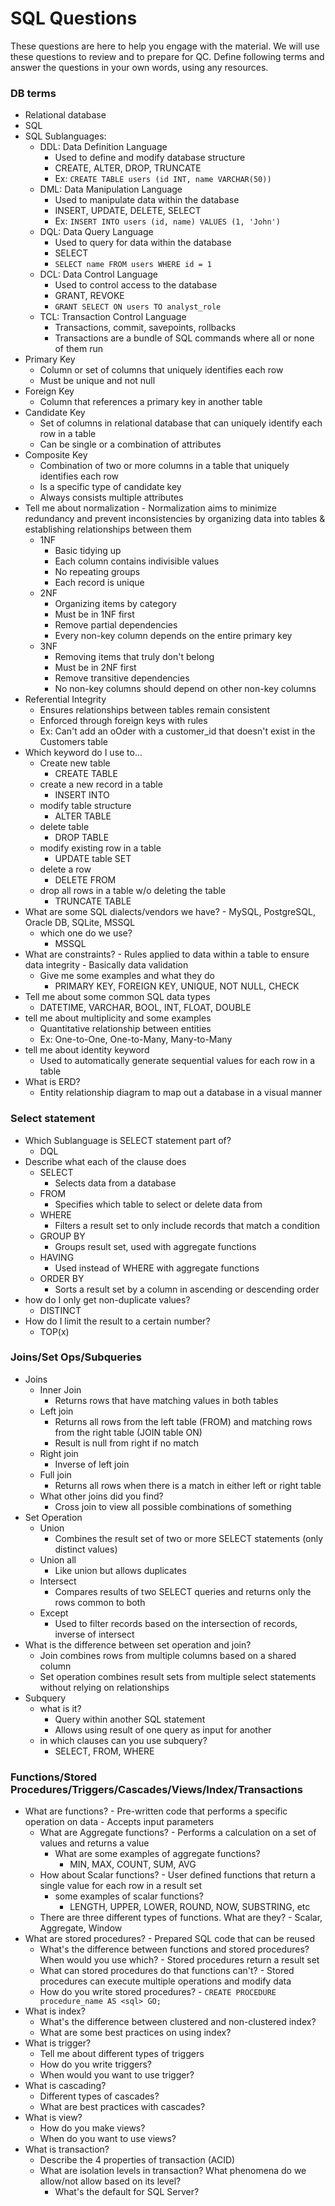 # SQL Questions
These questions are here to help you engage with the material. We will use these questions to review and to prepare for QC. 
Define following terms and answer the questions in your own words, using any resources.

### DB terms
- Relational database
- SQL
- SQL Sublanguages:
	- DDL: Data Definition Language
		- Used to define and modify database structure
		- CREATE, ALTER, DROP, TRUNCATE
		- Ex: `CREATE TABLE users (id INT, name VARCHAR(50))`
	- DML: Data Manipulation Language
		- Used to manipulate data within the database
		- INSERT, UPDATE, DELETE, SELECT
		- Ex: `INSERT INTO users (id, name) VALUES (1, 'John')`
	- DQL: Data Query Language
		- Used to query for data within the database
		- SELECT 
		- `SELECT name FROM users WHERE id = 1`
	- DCL: Data Control Language
		- Used to control access to the database
		- GRANT, REVOKE
		- `GRANT SELECT ON users TO analyst_role`
	- TCL: Transaction Control Language
		- Transactions, commit, savepoints, rollbacks
		- Transactions are a bundle of SQL commands where all or none of them run
- Primary Key
	- Column or set of columns that uniquely identifies each row
	- Must be unique and not null
- Foreign Key
	- Column that references a primary key in another table
- Candidate Key
	- Set of columns in relational database that can uniquely identify each row in a table
	- Can be single or a combination of attributes
- Composite Key
	- Combination of two or more columns in a table that uniquely identifies each row
	- Is a specific type of candidate key
	- Always consists multiple attributes
- Tell me about normalization
		- Normalization aims to minimize redundancy and prevent inconsistencies by organizing data into tables & establishing relationships between them
    - 1NF
		- Basic tidying up
		- Each column contains indivisible values
		- No repeating groups
		- Each record is unique
	- 2NF
		- Organizing items by category
		- Must be in 1NF first
		- Remove partial dependencies
		- Every non-key column depends on the entire primary key
	- 3NF
		- Removing items that truly don't belong
		- Must be in 2NF first
		- Remove transitive dependencies
		- No non-key columns should depend on other non-key columns
- Referential Integrity
	- Ensures relationships between tables remain consistent
	- Enforced through foreign keys with rules
	- Ex: Can't add an oOder with a customer_id that doesn't exist in the Customers table
- Which keyword do I use to...
    - Create new table
		- CREATE TABLE
    - create a new record in a table
		- INSERT INTO
    - modify table structure
		- ALTER TABLE
    - delete table
		- DROP TABLE
    - modify existing row in a table
		- UPDATE table SET
    - delete a row
		- DELETE FROM
    - drop all rows in a table w/o deleting the table
		- TRUNCATE TABLE
- What are some SQL dialects/vendors we have?
		- MySQL, PostgreSQL, Oracle DB, SQLite, MSSQL
    - which one do we use?
		- MSSQL
- What are constraints?
		- Rules applied to data within a table to ensure data integrity
		- Basically data validation
    - Give me some examples and what they do
		- PRIMARY KEY, FOREIGN KEY, UNIQUE, NOT NULL, CHECK
- Tell me about some common SQL data types
	- DATETIME, VARCHAR, BOOL, INT, FLOAT, DOUBLE
- tell me about multiplicity and some examples
	- Quantitative relationship between entities
	- Ex: One-to-One, One-to-Many, Many-to-Many
- tell me about identity keyword
	- Used to automatically generate sequential values for each row in a table
- What is ERD?
	- Entity relationship diagram to map out a database in a visual manner

### Select statement
- Which Sublanguage is SELECT statement part of?
	- DQL
- Describe what each of the clause does
	- SELECT
		- Selects data from a database
	- FROM
		- Specifies which table to select or delete data from
	- WHERE
		- Filters a result set to only include records that match a condition
	- GROUP BY
		- Groups result set, used with aggregate functions
	- HAVING
		- Used instead of WHERE with aggregate functions
	- ORDER BY
		- Sorts a result set by a column in ascending or descending order
- how do I only get non-duplicate values? 
	- DISTINCT
- How do I limit the result to a certain number? 
	- TOP(x)
### Joins/Set Ops/Subqueries
- Joins
    - Inner Join
		- Returns rows that have matching values in both tables
    - Left join
		- Returns all rows from the left table (FROM) and matching rows from the right table (JOIN table ON)
		- Result is null from right if no match
    - Right join
		- Inverse of left join
    - Full join
		- Returns all rows when there is a match in either left or right table
    - What other joins did you find?
		- Cross join to view all possible combinations of something
- Set Operation
    - Union
		- Combines the result set of two or more SELECT statements (only distinct values)
    - Union all
		- Like union but allows duplicates
    - Intersect
		- Compares results of two SELECT queries and returns only the rows common to both
    - Except
		- Used to filter records based on the intersection of records, inverse of intersect
- What is the difference between set operation and join?
	- Join combines rows from multiple columns based on a shared column
	- Set operation combines result sets from multiple select statements without relying on relationships
- Subquery
    - what is it?
		- Query within another SQL statement
		- Allows using result of one query as input for another
    - in which clauses can you use subquery?
		- SELECT, FROM, WHERE

### Functions/Stored Procedures/Triggers/Cascades/Views/Index/Transactions
- What are functions?
			- Pre-written code that performs a specific operation on data
			- Accepts input parameters
    - What are Aggregate functions?
			- Performs a calculation on a set of values and returns a value
        - What are some examples of aggregate functions?
			- MIN, MAX, COUNT, SUM, AVG
    - How about Scalar functions?
			- User defined functions that return a single value for each row in a result set
        - some examples of scalar functions?
			- LENGTH, UPPER, LOWER, ROUND, NOW, SUBSTRING, etc
	- There are three different types of functions. What are they?
			- Scalar, Aggregate, Window
- What are stored procedures?
			- Prepared SQL code that can be reused
	- What's the difference between functions and stored procedures? When would you use which?
			- Stored procedures return a result set
	- What can stored procedures do that functions can't?
			- Stored procedures can execute multiple operations and modify data
	- How do you write stored procedures?
			- `CREATE PROCEDURE procedure_name AS <sql> GO;`
- What is index?
	- What's the difference between clustered and non-clustered index?
	- What are some best practices on using index?
- What is trigger?
	- Tell me about different types of triggers
	- How do you write triggers?
	- When would you want to use trigger?
- What is cascading? 
	- Different types of cascades?
	- What are best practices with cascades?
- What is view?
	- How do you make views?
	- When do you want to use views?
- What is transaction?
	- Describe the 4 properties of transaction (ACID)
	- What are isolation levels in transaction? What phenomena do we allow/not allow based on its level?
		- What's the default for SQL Server?